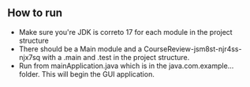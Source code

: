 ## How to run
* Make sure you're JDK is correto 17 for each module in the project structure
* There should be a Main module and a CourseReview-jsm8st-njr4ss-njx7sq with a .main and .test in the project structure.
* Run from mainApplication.java which is in the java.com.example... folder. This will begin the GUI application.
